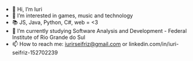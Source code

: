 - 👋 Hi, I’m Iuri
- 👀 I’m interested in games, music and technology
- 📚 JS, Java, Python, C#, web = <3 
- 🌱 I’m currently studying Software Analysis and Development - Federal Institute of Rio Grande do Sul
- 📫 How to reach me: iurirseifriz@gmail.com or linkedin.com/in/iuri-seifriz-152702239
